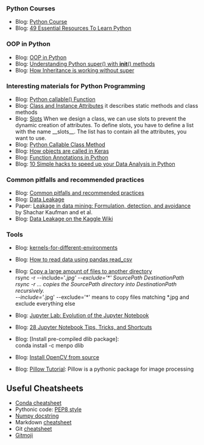 ### <a name='course'></a>Python Courses
 * Blog: [Python Course](https://www.python-course.eu/index.php)
 * Blog: [49 Essential Resources To Learn Python](https://code-love.com/2019/06/03/49-essential-resources-to-learn-python/)

### <a name='python'></a>OOP in Python
  * Blog: [OOP in Python](https://www.python-course.eu/python3_object_oriented_programming.php)
  * Blog: [Understanding Python super() with __init__() methods](https://www.i2tutorials.com/python-super-with-__init__-methods)
  * Blog: [How Inheritance is working without super](https://www.geeksforgeeks.org/python-super/)
 
### <a name='pathon'></a>Interesting materials for Python Programming
  * Blog: [Python callable() Function](http://www.trytoprogram.com/python-programming/python-built-in-functions/callable/)
  * Blog: [Class and Instance Attributes](https://www.python-course.eu/python3_class_and_instance_attributes.php) it describes static methods and class methods
  * Blog: [Slots](https://python-course.eu/python3_slots.php) When we design a class, we can use slots to prevent the dynamic creation of attributes. To define slots, you have to define a list with the name \_\_slots__. The list has to contain all the attributes, you want to use.
  * Blog: [Python Callable Class Method](https://medium.com/@nunenuh/python-callable-class-1df8e122b30c)
  * Blog: [How objects are called in Keras](https://adaickalavan.github.io/tensorflow/how-objects-are-called-in-keras/)
  * Blog: [Function Annotations in Python](https://www.geeksforgeeks.org/function-annotations-python/)
  * Blog: [10 Simple hacks to speed up your Data Analysis in Python](https://towardsdatascience.com/10-simple-hacks-to-speed-up-your-data-analysis-in-python-ec18c6396e6b)


### <a name='pitfalls'></a>Common pitfalls and recommended practices
 * Blog: [Common pitfalls and recommended practices](https://scikit-learn.org/stable/common_pitfalls.html)
 * Blog: [Data Leakage](https://en.wikipedia.org/wiki/Leakage_(machine_learning))
 * Paper: [Leakage in data mining: Formulation, detection, and avoidance](https://dl.acm.org/doi/10.1145/2382577.2382579) by Shachar Kaufman and et al.
 * Blog: [Data Leakage on the Kaggle Wiki](https://www.kaggle.com/wiki/Leakage)

### <a name='tools'></a>Tools
 * Blog: [kernels-for-different-environments](https://ipython.readthedocs.io/en/stable/install/kernel_install.html)
 * Blog: [How to read data using pandas read_csv](https://honingds.com/blog/pandas-read_csv/#ftoc-mangle_dupe_cols)
 * Blog: [Copy a large amount of files to another directory](https://www.digitalocean.com/community/tutorials/how-to-use-rsync-to-sync-local-and-remote-directories-on-a-vps)
          <br/>rsync -r --include='*.jpg' --exclude='\*' SourcePath DestinationPath
          <br/>rsync -r …  copies the SourcePath directory into DestinationPath recursively.
          <br/>--include='*.jpg' --exclude='\*' means to copy files matching *.jpg and exclude everything else 
          
 * Blog: [Jupyter Lab: Evolution of the Jupyter Notebook](https://towardsdatascience.com/jupyter-lab-evolution-of-the-jupyter-notebook-5297cacde6b)
 * Blog: [28 Jupyter Notebook Tips, Tricks, and Shortcuts](https://www.dataquest.io/blog/jupyter-notebook-tips-tricks-shortcuts/)
 * Blog: [Install pre-compiled dlib package]:
         <br/>conda install -c menpo dlib
         
 * Blog: [Install OpenCV from source](https://docs.opencv.org/master/d2/de6/tutorial_py_setup_in_ubuntu.html)
 * Blog: [Pillow Tutorial](http://zetcode.com/python/pillow/): Pillow is a pythonic package for image processing

<h2 tabindex="-1" dir="auto">
<a id="useful-cheatsheets" class="anchor" aria-hidden="true" href="#useful-cheatsheets"></a>
Useful Cheatsheets
</h2>
<ul dir="auto">
<li><a href="https://docs.conda.io/projects/conda/en/latest/_downloads/843d9e0198f2a193a3484886fa28163c/conda-cheatsheet.pdf" rel="nofollow">Conda cheatsheet</a></li>
<li>Pythonic code: <a href="https://www.python.org/dev/peps/pep-0008/" rel="nofollow">PEP8 style</a></li>
<li><a href="https://numpydoc.readthedocs.io/en/latest/format.html" rel="nofollow">Numpy docstring</a></li>
<li>Markdown <a href="https://github.com/adam-p/markdown-here/wiki/Markdown-Here-Cheatsheet">cheatsheet</a></li>
<li>Git <a href="https://www.atlassian.com/git/tutorials/atlassian-git-cheatsheet" rel="nofollow">cheatsheet</a></li>
<li><a href="https://gitmoji.carloscuesta.me/" rel="nofollow">Gitmoji</a></li>
</ul>
